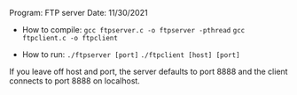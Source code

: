 Program: FTP server
Date: 11/30/2021


- How to compile: 
`gcc ftpserver.c -o ftpserver -pthread`
`gcc ftpclient.c -o ftpclient`

- How to run:
`./ftpserver [port]`
`./ftpclient [host] [port]`

If you leave off host and port, the server defaults to port 8888 and the client connects to port 8888 on localhost.




